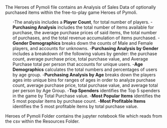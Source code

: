 
<p>The Heroes of Pymoli file contains an Analysis of Sales Data of optionally purchased items 
within the free-to-play game Heroes of Pymoli.<p /> 
<ul>
-The analysis includes a <b>Player Count</b>, for total number of players. 
-<b>Purchasing Analysis</b> includes the total number of items available for purchase, the average 
purchase prices of said items, the total number of purchases, and the total revenue accumulation of items purchased. 
-<b>Gender Demographics</b> breaks down the counts of Male and Female players, and accounts for unknowns.
-<b>Purchasing Analysis by Gender</b> includes a breakdown of the following values by gender: the purchase count,
average purchase price, total purchase value, and Average Purchase total per person that accounts for unique users.
-<b>Age Demographics</b> calculates the total numbers and percentages of users by age group. 
-<b>Purchasing Analysis by Age</b> breaks down the players ages into unique bins for ranges of ages in order to 
analyze purchase count, average purchase price, total purchase value, and average total per person by Age Group. 
-<b>Top Spenders</b> identifies the Top 5 spenders in the game by Total Purchase value. 
-<b>Most Popular Items</b> identifies the 5 most popular items by purchase count. 
-<b>Most Profitable Items</b> identifies the 5 most profitable items by total purchase value.
</ul>
Heroes of Pymoli Folder contains the jupyter notebook file which reads from the csv within the Resources Folder. 

